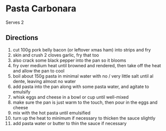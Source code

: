 # Pasta Carbonara

Serves 2
## Directions

1. cut 100g pork belly bacon (or leftover xmas ham) into strips and fry
2. skin and crush 2 cloves garlic, fry that too
3. also crack some black pepper into the pan so it blooms
4. fry over medium heat until browned and rendered, then take off the heat and allow the pan to cool
5. boil about 150g pasta in minimal water with no / very little salt until al dente, leaving almost no water
6. add pasta into the pan along with some pasta water, and agitate to emulsify
7. whisk eggs and cheese in a bowl or cup until well-mixed
8. make sure the pan is just warm to the touch, then pour in the eggs and cheese
9. mix with the hot pasta until emulsified
10. turn up the heat to minimum if necessary to thicken the sauce slightly
11. add pasta water or butter to thin the sauce if necessary
